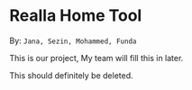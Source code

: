 # Realla Home Tool

By: `Jana, Sezin, Mohammed, Funda`

This is our project, My team will fill this in later.

This should definitely be deleted.